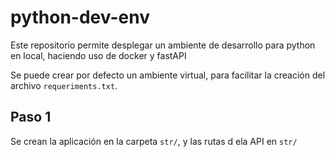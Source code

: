 # python-dev-env
Este repositorio permite desplegar un ambiente de desarrollo para python en local, haciendo uso de docker y fastAPI

Se puede crear por defecto un ambiente virtual, para facilitar la creación del archivo `requeriments.txt`.

## Paso 1

Se crean la aplicación en la carpeta `str/`, y las rutas d ela API en `str/`



